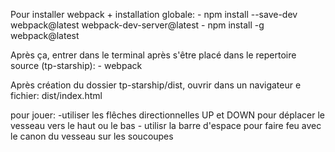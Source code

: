Pour installer webpack + installation globale:
	- npm install --save-dev webpack@latest webpack-dev-server@latest
	- npm install -g webpack@latest
	
Après ça, entrer dans le terminal après s'être placé dans le repertoire source (tp-starship):
	- webpack
	
Après création du dossier tp-starship/dist, ouvrir dans un navigateur e fichier: dist/index.html


pour jouer:
	-utiliser les flêches directionnelles UP et DOWN pour déplacer le vesseau vers le haut ou le bas
	- utilisr la barre d'espace pour faire feu avec le canon du vesseau sur les soucoupes 
	

